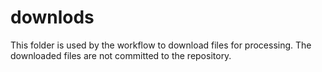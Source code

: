 # downlods #

This folder is used by the workflow to download files for processing.
The downloaded files are not committed to the repository.
